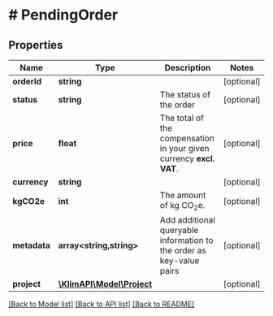# # PendingOrder

## Properties

Name | Type | Description | Notes
------------ | ------------- | ------------- | -------------
**orderId** | **string** |  | [optional]
**status** | **string** | The status of the order | [optional]
**price** | **float** | The total of the compensation in your given currency **excl. VAT**. | [optional]
**currency** | **string** |  | [optional]
**kgCO2e** | **int** | The amount of kg CO<sub>2</sub>e. | [optional]
**metadata** | **array<string,string>** | Add additional queryable information to the order as key-value pairs | [optional]
**project** | [**\KlimAPI\Model\Project**](Project.md) |  | [optional]

[[Back to Model list]](../../README.md#models) [[Back to API list]](../../README.md#endpoints) [[Back to README]](../../README.md)
